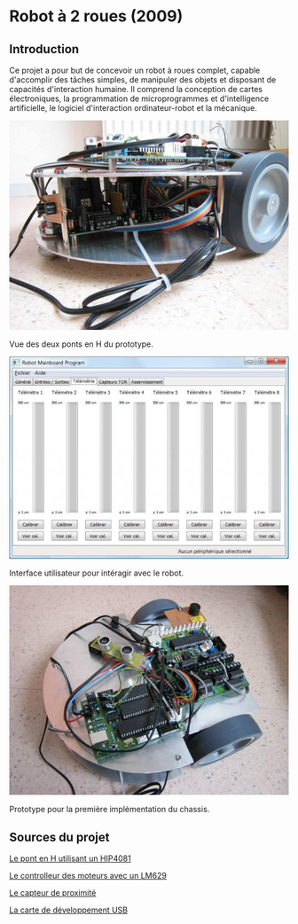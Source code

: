 # Robot à 2 roues (2009)

## Introduction

Ce projet a pour but de concevoir un robot à roues complet,
capable d'accomplir des tâches simples, de manipuler des objets et
disposant de capacités d'interaction humaine.
Il comprend la conception de cartes électroniques,
la programmation de microprogrammes et d'intelligence artificielle,
le logiciel d'interaction ordinateur-robot et la mécanique.

![Ponts en H](img/wheeled_robot_1.jpg)

Vue des deux ponts en H du prototype.

![Interface utilisateur](img/wheeled_robot_2.jpg)

Interface utilisateur pour intéragir avec le robot.

![Protoype](img/wheeled_robot_3.jpg)

Prototype pour la première implémentation du chassis.

## Sources du projet

[Le pont en H utilisant un HIP4081](https://github.com/ens-krobot/elec_boards/tree/master/H_Bridge_HIP4081)

[Le controlleur des moteurs avec un LM629](https://github.com/ens-krobot/elec_boards/tree/master/Controller_Motor_LM629)

[Le capteur de proximité](https://github.com/ens-krobot/elec_boards/tree/master/Sensor_Proximity)

[La carte de développement USB](https://github.com/ens-krobot/elec_boards/tree/master/USB_Dev_Board)
